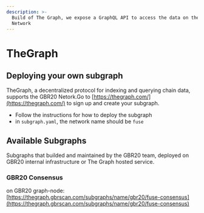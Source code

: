 ```yaml
---
description: >-
  Build of The Graph, we expose a GraphQL API to access the data on the GBR20
  Network
---
```


# TheGraph

## Deploying your own subgraph

TheGraph, a decentralized protocol for indexing and querying chain data, supports the GBR20 Netork.Go to [https://thegraph.com/](https://thegraph.com/) to sign up and create your subgraph.

* Follow the instructions for how to deploy the subgraph
* in `subgraph.yaml`, the network name should be `fuse`

## Available Subgraphs

Subgraphs that builded and maintained by the GBR20 team, deployed on GBR20 internal infrastructure or The Graph hosted service.

### GBR20 Consensus

on GBR20 graph-node: [https://thegraph.gbrscan.com/subgraphs/name/gbr20/fuse-consensus](https://thegraph.gbrscan.com/subgraphs/name/gbr20/fuse-consensus)
